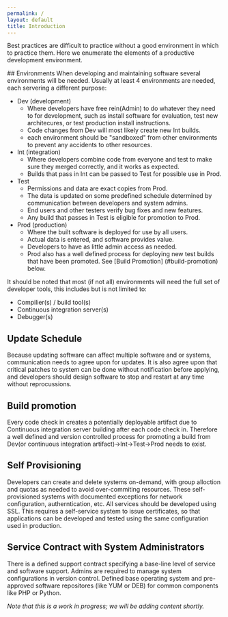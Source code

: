 ```yaml
---
permalink: /
layout: default
title: Introduction
---
```

Best practices are difficult to practice without a good environment in which
to practice them. Here we enumerate the elements of a productive development
environment.

##<a name="environments"></a> Environments
When developing and maintaining software several environments will be needed. Usually at least 4 environments are needed, each servering a different purpose:

* Dev (development)
    * Where developers have free rein(Admin) to do whatever they need to for development, such as install software for evaluation, test new architecures, or test production install instructions. 
    * Code changes from Dev will most likely create new Int builds.
    * each environment should be "sandboxed" from other environments to prevent any accidents to other resources.
* Int (integration)
    * Where developers combine code from everyone and test to make sure they merged correctly, and it works as expected. 
    * Builds that pass in Int can be passed to Test for possible use in Prod.
* Test
    * Permissions and data are exact copies from Prod. 
    * The data is updated on some predefined schedule determined by communication between developers and system admins. 
    * End users and other testers verify bug fixes and new features. 
    * Any build that passes in Test is eligible for promotion to Prod.
* Prod (production)
    * Where the built software is deployed for use by all users. 
    * Actual data is entered, and software provides value. 
    * Developers to have as little admin access as needed. 
    * Prod also has a well defined process for deploying new test builds that have been promoted. See [Build Promotion] (#build-promotion) below.

It should be noted that most (if not all) environments will need the full set of developer tools, this includes but is not limited to:

* Compilier(s) / build tool(s)
* Continuous integration server(s)
* Debugger(s)

## <a name="update-schedule"></a> Update Schedule
Because updating software can affect multiple software and or systems, communication needs to agree upon for updates. It is also agree upon that critical patches to system can be done without notification before applying, and developers should design software to stop and restart at any time without reprocussions.

## <a name="build-promotion"></a> Build promotion
Every code check in creates a potentially deployable artifact due to Continuous integration server building after each code check in. Therefore a well defined and version controlled process for promoting a build from Dev(or continuous integration artifact)->Int->Test->Prod needs to exist.

## <a name="self-provisioning"></a> Self Provisioning
Developers can create and delete systems on-demand, with group alloction and quotas as needed to avoid over-commiting resources. These self-provisioned systems with documented exceptions for network configuration, autherntication, etc. All services should be developed using SSL. This requires a self-service system to issue certificates, so that applications can be developed and tested using the same configuration used in production.

## <a name="service-contract"></a> Service Contract with System Administrators
There is a defined support contract specifying a base-line level of service and software support. Admins are required to manage system configurations in version control. Defined base operating system and pre-approved software repositores (like YUM or DEB) for common components like PHP or Python.

_Note that this is a work in progress; we will be adding content
shortly._
